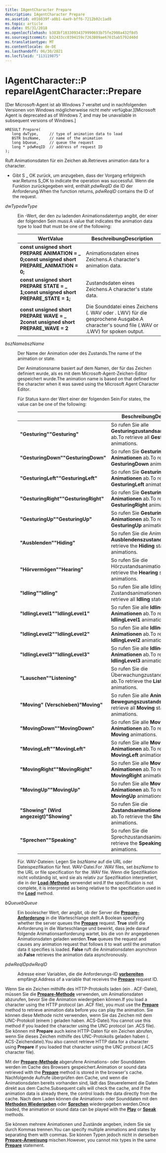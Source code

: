 ```yaml
---
title: IAgentCharacter Prepare
description: IAgentCharacter Prepare
ms.assetid: e016039f-a0b1-4ae9-bff6-7212b02c1ad8
ms.topic: article
ms.date: 05/31/2018
ms.openlocfilehash: b383bf10330934379990693b75fe2908a432f8d5
ms.sourcegitcommit: b32433cc0394159c7263809ae67615ab5792d40d
ms.translationtype: MT
ms.contentlocale: de-DE
ms.lasthandoff: 06/30/2021
ms.locfileid: "113119875"
---
```

# <a name="iagentcharacterprepare"></a><span data-ttu-id="1720a-103">IAgentCharacter::P repare</span><span class="sxs-lookup"><span data-stu-id="1720a-103">IAgentCharacter::Prepare</span></span>

<span data-ttu-id="1720a-104">\[Der Microsoft-Agent ist ab Windows 7 veraltet und in nachfolgenden Versionen von Windows möglicherweise nicht mehr verfügbar.\]</span><span class="sxs-lookup"><span data-stu-id="1720a-104">\[Microsoft Agent is deprecated as of Windows 7, and may be unavailable in subsequent versions of Windows.\]</span></span>

``` syntax
HRESULT Prepare(
   long dwType,     // type of animation data to load
   BSTR bszName,    // name of the animation 
   long bQueue,     // queue the request
   long * pdwReqID  // address of request ID
);
```

<span data-ttu-id="1720a-105">Ruft Animationsdaten für ein Zeichen ab.</span><span class="sxs-lookup"><span data-stu-id="1720a-105">Retrieves animation data for a character.</span></span>

-   <span data-ttu-id="1720a-106">Gibt S \_ OK zurück, um anzugeben, dass der Vorgang erfolgreich war.</span><span class="sxs-lookup"><span data-stu-id="1720a-106">Returns S\_OK to indicate the operation was successful.</span></span> <span data-ttu-id="1720a-107">Wenn die Funktion zurückgegeben wird, enthält *pdwReqID* die ID der Anforderung.</span><span class="sxs-lookup"><span data-stu-id="1720a-107">When the function returns, *pdwReqID* contains the ID of the request.</span></span>

<dl> <dt>

<span data-ttu-id="1720a-108"><span id="dwType"></span><span id="dwtype"></span><span id="DWTYPE"></span>*dwType*</span><span class="sxs-lookup"><span data-stu-id="1720a-108"><span id="dwType"></span><span id="dwtype"></span><span id="DWTYPE"></span>*dwType*</span></span>
</dt> <dd>

<span data-ttu-id="1720a-109">Ein -Wert, der den zu ladenden Animationsdatentyp angibt, der einer der folgenden Sein muss:</span><span class="sxs-lookup"><span data-stu-id="1720a-109">A value that indicates the animation data type to load that must be one of the following:</span></span>



| <span data-ttu-id="1720a-110">Wert</span><span class="sxs-lookup"><span data-stu-id="1720a-110">Value</span></span>                                                           | <span data-ttu-id="1720a-111">Beschreibung</span><span class="sxs-lookup"><span data-stu-id="1720a-111">Description</span></span>                                                |
|-----------------------------------------------------------------|------------------------------------------------------------|
| <span data-ttu-id="1720a-112">**const unsigned short** **PREPARE ANIMATION = \_ 0;**</span><span class="sxs-lookup"><span data-stu-id="1720a-112">**const unsigned short** **PREPARE\_ANIMATION = 0;**</span></span><br/> | <span data-ttu-id="1720a-113">Animationsdaten eines Zeichens.</span><span class="sxs-lookup"><span data-stu-id="1720a-113">A character's animation data.</span></span>                              |
| <span data-ttu-id="1720a-114">**const unsigned short** **PREPARE STATE = \_ 1;**</span><span class="sxs-lookup"><span data-stu-id="1720a-114">**const unsigned short** **PREPARE\_STATE = 1;**</span></span><br/>     | <span data-ttu-id="1720a-115">Zustandsdaten eines Zeichens.</span><span class="sxs-lookup"><span data-stu-id="1720a-115">A character's state data.</span></span>                                  |
| <span data-ttu-id="1720a-116">**const unsigned short** **PREPARE WAVE = \_ 2**</span><span class="sxs-lookup"><span data-stu-id="1720a-116">**const unsigned short** **PREPARE\_WAVE = 2**</span></span><br/>       | <span data-ttu-id="1720a-117">Die Sounddatei eines Zeichens (. WAV oder . LWV) für die gesprochene Ausgabe.</span><span class="sxs-lookup"><span data-stu-id="1720a-117">A character's sound file (.WAV or .LWV) for spoken output.</span></span> |



 

</dd> <dt>

<span data-ttu-id="1720a-118"><span id="bszName"></span><span id="bszname"></span><span id="BSZNAME"></span>*bszName*</span><span class="sxs-lookup"><span data-stu-id="1720a-118"><span id="bszName"></span><span id="bszname"></span><span id="BSZNAME"></span>*bszName*</span></span>
</dt> <dd>

<span data-ttu-id="1720a-119">Der Name der Animation oder des Zustands.</span><span class="sxs-lookup"><span data-stu-id="1720a-119">The name of the animation or state.</span></span>

<span data-ttu-id="1720a-120">Der Animationsname basiert auf dem Namen, der für das Zeichen definiert wurde, als es mit dem Microsoft-Agent-Zeichen-Editor gespeichert wurde.</span><span class="sxs-lookup"><span data-stu-id="1720a-120">The animation name is based on that defined for the character when it was saved using the Microsoft Agent Character Editor.</span></span>

<span data-ttu-id="1720a-121">Für Status kann der Wert einer der folgenden Sein:</span><span class="sxs-lookup"><span data-stu-id="1720a-121">For states, the value can be one of the following:</span></span>



|                      | <span data-ttu-id="1720a-122">Beschreibung</span><span class="sxs-lookup"><span data-stu-id="1720a-122">Description</span></span>                                     |
|----------------------|-------------------------------------------------|
| <span data-ttu-id="1720a-123">**"Gesturing"**</span><span class="sxs-lookup"><span data-stu-id="1720a-123">**"Gesturing"**</span></span>      | <span data-ttu-id="1720a-124">So rufen Sie alle **Gesturingzustandsanimationen** ab.</span><span class="sxs-lookup"><span data-stu-id="1720a-124">To retrieve all **Gesturing** state animations.</span></span> |
| <span data-ttu-id="1720a-125">**"GesturingDown"**</span><span class="sxs-lookup"><span data-stu-id="1720a-125">**"GesturingDown"**</span></span>  | <span data-ttu-id="1720a-126">So rufen Sie **GesturingDown-Animationen** ab.</span><span class="sxs-lookup"><span data-stu-id="1720a-126">To retrieve **GesturingDown** animations.</span></span>       |
| <span data-ttu-id="1720a-127">**"GesturingLeft"**</span><span class="sxs-lookup"><span data-stu-id="1720a-127">**"GesturingLeft"**</span></span>  | <span data-ttu-id="1720a-128">So rufen Sie **GesturingLeft-Animationen** ab.</span><span class="sxs-lookup"><span data-stu-id="1720a-128">To retrieve **GesturingLeft** animations.</span></span>       |
| <span data-ttu-id="1720a-129">**"GesturingRight"**</span><span class="sxs-lookup"><span data-stu-id="1720a-129">**"GesturingRight"**</span></span> | <span data-ttu-id="1720a-130">So rufen Sie **GesturingRight-Animationen** ab.</span><span class="sxs-lookup"><span data-stu-id="1720a-130">To retrieve **GesturingRight** animations.</span></span>      |
| <span data-ttu-id="1720a-131">**"GesturingUp"**</span><span class="sxs-lookup"><span data-stu-id="1720a-131">**"GesturingUp"**</span></span>    | <span data-ttu-id="1720a-132">So rufen Sie **GesturingUp-Animationen** ab.</span><span class="sxs-lookup"><span data-stu-id="1720a-132">To retrieve **GesturingUp** animations.</span></span>         |
| <span data-ttu-id="1720a-133">**"Ausblenden"**</span><span class="sxs-lookup"><span data-stu-id="1720a-133">**"Hiding"**</span></span>         | <span data-ttu-id="1720a-134">So rufen Sie die Animationen des **Ausblendenszustands** ab.</span><span class="sxs-lookup"><span data-stu-id="1720a-134">To retrieve the **Hiding** state animations.</span></span>    |
| <span data-ttu-id="1720a-135">**"Hörvermögen"**</span><span class="sxs-lookup"><span data-stu-id="1720a-135">**"Hearing"**</span></span>        | <span data-ttu-id="1720a-136">So rufen  Sie die Hörzustandsanimationen ab.</span><span class="sxs-lookup"><span data-stu-id="1720a-136">To retrieve the **Hearing** state animations.</span></span>   |
| <span data-ttu-id="1720a-137">**"Idling"**</span><span class="sxs-lookup"><span data-stu-id="1720a-137">**"Idling"**</span></span>         | <span data-ttu-id="1720a-138">So rufen  Sie alle Idling-Zustandsanimationen ab.</span><span class="sxs-lookup"><span data-stu-id="1720a-138">To retrieve all **Idling** state animations.</span></span>    |
| <span data-ttu-id="1720a-139">**"IdlingLevel1"**</span><span class="sxs-lookup"><span data-stu-id="1720a-139">**"IdlingLevel1"**</span></span>   | <span data-ttu-id="1720a-140">So rufen Sie alle **IdlingLevel1-Animationen** ab.</span><span class="sxs-lookup"><span data-stu-id="1720a-140">To retrieve all **IdlingLevel1** animations.</span></span>    |
| <span data-ttu-id="1720a-141">**"IdlingLevel2"**</span><span class="sxs-lookup"><span data-stu-id="1720a-141">**"IdlingLevel2"**</span></span>   | <span data-ttu-id="1720a-142">So rufen Sie alle **IdlingLevel2-Animationen** ab.</span><span class="sxs-lookup"><span data-stu-id="1720a-142">To retrieve all **IdlingLevel2** animations.</span></span>    |
| <span data-ttu-id="1720a-143">**"IdlingLevel3"**</span><span class="sxs-lookup"><span data-stu-id="1720a-143">**"IdlingLevel3"**</span></span>   | <span data-ttu-id="1720a-144">So rufen Sie alle **IdlingLevel3-Animationen** ab.</span><span class="sxs-lookup"><span data-stu-id="1720a-144">To retrieve all **IdlingLevel3** animations.</span></span>    |
| <span data-ttu-id="1720a-145">**"Lauschen"**</span><span class="sxs-lookup"><span data-stu-id="1720a-145">**"Listening"**</span></span>      | <span data-ttu-id="1720a-146">So rufen  Sie die Überwachungzustandsanimationen ab.</span><span class="sxs-lookup"><span data-stu-id="1720a-146">To retrieve the **Listening** state animations.</span></span> |
| <span data-ttu-id="1720a-147">**"Moving" (Verschieben)**</span><span class="sxs-lookup"><span data-stu-id="1720a-147">**"Moving"**</span></span>         | <span data-ttu-id="1720a-148">So rufen Sie alle **Animationen des Bewegungszustands** ab.</span><span class="sxs-lookup"><span data-stu-id="1720a-148">To retrieve all **Moving** state animations.</span></span>    |
| <span data-ttu-id="1720a-149">**"MovingDown"**</span><span class="sxs-lookup"><span data-stu-id="1720a-149">**"MovingDown"**</span></span>     | <span data-ttu-id="1720a-150">So rufen Sie alle **Moving-Animationen** ab.</span><span class="sxs-lookup"><span data-stu-id="1720a-150">To retrieve all **Moving** animations.</span></span>          |
| <span data-ttu-id="1720a-151">**"MovingLeft"**</span><span class="sxs-lookup"><span data-stu-id="1720a-151">**"MovingLeft"**</span></span>     | <span data-ttu-id="1720a-152">So rufen Sie alle **MovingLeft-Animationen** ab.</span><span class="sxs-lookup"><span data-stu-id="1720a-152">To retrieve all **MovingLeft** animations.</span></span>      |
| <span data-ttu-id="1720a-153">**"MovingRight"**</span><span class="sxs-lookup"><span data-stu-id="1720a-153">**"MovingRight"**</span></span>    | <span data-ttu-id="1720a-154">So rufen Sie alle **MovingRight-Animationen** ab.</span><span class="sxs-lookup"><span data-stu-id="1720a-154">To retrieve all **MovingRight** animations.</span></span>     |
| <span data-ttu-id="1720a-155">**"MovingUp"**</span><span class="sxs-lookup"><span data-stu-id="1720a-155">**"MovingUp"**</span></span>       | <span data-ttu-id="1720a-156">So rufen Sie alle **MovingUp-Animationen** ab.</span><span class="sxs-lookup"><span data-stu-id="1720a-156">To retrieve all **MovingUp** animations.</span></span>        |
| <span data-ttu-id="1720a-157">**"Showing" (Wird angezeigt)**</span><span class="sxs-lookup"><span data-stu-id="1720a-157">**"Showing"**</span></span>        | <span data-ttu-id="1720a-158">So rufen Sie die **Zustandsanimationen anzeigen** ab.</span><span class="sxs-lookup"><span data-stu-id="1720a-158">To retrieve the **Showing** state animations.</span></span>   |
| <span data-ttu-id="1720a-159">**"Sprechen"**</span><span class="sxs-lookup"><span data-stu-id="1720a-159">**"Speaking"**</span></span>       | <span data-ttu-id="1720a-160">So rufen  Sie die Sprechzustandsanimationen ab.</span><span class="sxs-lookup"><span data-stu-id="1720a-160">To retrieve the **Speaking** state animations.</span></span>  |



 

<span data-ttu-id="1720a-161">Für. WAV-Dateien: Legen Sie *bszName* auf die URL oder Dateispezifikation für fest. WAV-Datei.</span><span class="sxs-lookup"><span data-stu-id="1720a-161">For .WAV files, set *bszName* to the URL or file specification for the .WAV file.</span></span> <span data-ttu-id="1720a-162">Wenn die Spezifikation nicht vollständig ist, wird sie als relativ zur Spezifikation interpretiert, die in der [**Load-Methode**](https://www.bing.com/search?q=**Load**) verwendet wird.</span><span class="sxs-lookup"><span data-stu-id="1720a-162">If the specification is not complete, it is interpreted as being relative to the specification used in the [**Load**](https://www.bing.com/search?q=**Load**) method.</span></span>

</dd> <dt>

<span data-ttu-id="1720a-163"><span id="bQueue"></span><span id="bqueue"></span><span id="BQUEUE"></span>*bQueue*</span><span class="sxs-lookup"><span data-stu-id="1720a-163"><span id="bQueue"></span><span id="bqueue"></span><span id="BQUEUE"></span>*bQueue*</span></span>
</dt> <dd>

<span data-ttu-id="1720a-164">Ein boolescher Wert, der angibt, ob der Server die [**Prepare-Anforderung**](/windows/desktop/lwef/iagentcharacter--prepare) in die Warteschlange stellt.</span><span class="sxs-lookup"><span data-stu-id="1720a-164">A Boolean specifying whether the server queues the [**Prepare**](/windows/desktop/lwef/iagentcharacter--prepare) request.</span></span> <span data-ttu-id="1720a-165">**True** stellt die Anforderung in die Warteschlange und bewirkt, dass jede darauf folgende Animationsanforderung wartet, bis die von ihr angegebenen Animationsdaten geladen werden.</span><span class="sxs-lookup"><span data-stu-id="1720a-165">**True** queues the request and causes any animation request that follows it to wait until the animation data it specifies is loaded.</span></span> <span data-ttu-id="1720a-166">**False** ruft die Animationsdaten asynchron ab.</span><span class="sxs-lookup"><span data-stu-id="1720a-166">**False** retrieves the animation data asynchronously.</span></span>

</dd> <dt>

<span data-ttu-id="1720a-167"><span id="pdwReqID"></span><span id="pdwreqid"></span><span id="PDWREQID"></span>*pdwReqID*</span><span class="sxs-lookup"><span data-stu-id="1720a-167"><span id="pdwReqID"></span><span id="pdwreqid"></span><span id="PDWREQID"></span>*pdwReqID*</span></span>
</dt> <dd>

<span data-ttu-id="1720a-168">Adresse einer Variablen, die die Anforderungs-ID [**vorbereiten**](/windows/desktop/lwef/iagentcharacter--prepare) empfängt.</span><span class="sxs-lookup"><span data-stu-id="1720a-168">Address of a variable that receives the [**Prepare**](/windows/desktop/lwef/iagentcharacter--prepare) request ID.</span></span>

</dd> </dl>

<span data-ttu-id="1720a-169">Wenn Sie ein Zeichen mithilfe des HTTP-Protokolls laden (ein . ACF-Datei), müssen Sie die [**Prepare-Methode**](/windows/desktop/lwef/iagentcharacter--prepare) verwenden, um Animationsdaten abzurufen, bevor Sie die Animation wiedergeben können.</span><span class="sxs-lookup"><span data-stu-id="1720a-169">If you load a character using the HTTP protocol (an .ACF file), you must use the [**Prepare**](/windows/desktop/lwef/iagentcharacter--prepare) method to retrieve animation data before you can play the animation.</span></span> <span data-ttu-id="1720a-170">Sie können diese Methode nicht verwenden, wenn Sie das Zeichen mit dem UNC-Protokoll (einem ) geladen haben. ACS-Datei).</span><span class="sxs-lookup"><span data-stu-id="1720a-170">You cannot use this method if you loaded the character using the UNC protocol (an .ACS file).</span></span> <span data-ttu-id="1720a-171">Sie können mit **Prepare** auch keine HTTP-Daten für ein Zeichen abrufen, wenn Sie dieses Zeichen mithilfe des UNC-Protokolls geladen haben (. ACS-Zeichendatei).</span><span class="sxs-lookup"><span data-stu-id="1720a-171">You also cannot retrieve HTTP data for a character using **Prepare** if you loaded that character using the UNC protocol (.ACS character file).</span></span>

<span data-ttu-id="1720a-172">Mit der [**Prepare-Methode**](/windows/desktop/lwef/iagentcharacter--prepare) abgerufene Animations- oder Sounddaten werden im Cache des Browsers gespeichert.</span><span class="sxs-lookup"><span data-stu-id="1720a-172">Animation or sound data retrieved with the [**Prepare**](/windows/desktop/lwef/iagentcharacter--prepare) method is stored in the browser's cache.</span></span> <span data-ttu-id="1720a-173">Nachfolgende Aufrufe überprüfen den Cache, und wenn die Animationsdaten bereits vorhanden sind, lädt das Steuerelement die Daten direkt aus dem Cache.</span><span class="sxs-lookup"><span data-stu-id="1720a-173">Subsequent calls will check the cache, and if the animation data is already there, the control loads the data directly from the cache.</span></span> <span data-ttu-id="1720a-174">Nach dem Laden können die Animations- oder Sounddaten mit den [**Methoden Wiedergeben**](/windows/desktop/lwef/iagentcharacter--play) oder [**Sprechen**](/windows/desktop/lwef/iagentcharacter--speak) wiedergegeben werden.</span><span class="sxs-lookup"><span data-stu-id="1720a-174">Once loaded, the animation or sound data can be played with the [**Play**](/windows/desktop/lwef/iagentcharacter--play) or [**Speak**](/windows/desktop/lwef/iagentcharacter--speak) methods.</span></span>

<span data-ttu-id="1720a-175">Sie können mehrere Animationen und Zustände angeben, indem Sie sie durch Kommas trennen.</span><span class="sxs-lookup"><span data-stu-id="1720a-175">You can specify multiple animations and states by separating them with commas.</span></span> <span data-ttu-id="1720a-176">Sie können Typen jedoch nicht in derselben [**Prepare-Anweisung**](/windows/desktop/lwef/iagentcharacter--prepare) mischen.</span><span class="sxs-lookup"><span data-stu-id="1720a-176">However, you cannot mix types in the same [**Prepare**](/windows/desktop/lwef/iagentcharacter--prepare) statement.</span></span>

 


